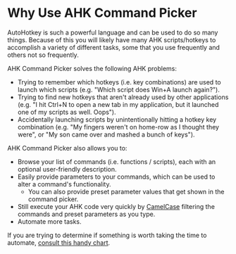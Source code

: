# Why Use AHK Command Picker

AutoHotkey is such a powerful language and can be used to do so many things. Because of this you will likely have many AHK scripts/hotkeys to accomplish a variety of different tasks, some that you use frequently and others not so frequently.

AHK Command Picker solves the following AHK problems:

* Trying to remember which hotkeys (i.e. key combinations) are used to launch which scripts (e.g. "Which script does Win+A launch again?").
* Trying to find new hotkeys that aren't already used by other applications (e.g. "I hit Ctrl+N to open a new tab in my application, but it launched one of my scripts as well. Oops").
* Accidentally launching scripts by unintentionally hitting a hotkey key combination (e.g. "My fingers weren't on home-row as I thought they were", or "My son came over and mashed a bunch of keys").

AHK Command Picker also allows you to:

* Browse your list of commands (i.e. functions / scripts), each with an optional user-friendly description.
* Easily provide parameters to your commands, which can be used to alter a command's functionality.
  * You can also provide preset parameter values that get shown in the command picker.
* Still execute your AHK code very quickly by [CamelCase][CamelCaseExplanationUrl] filtering the commands and preset parameters as you type.
* Automate more tasks.

If you are trying to determine if something is worth taking the time to automate, [consult this handy chart][XkcdComicAboutDeterminingIfSomethingIsWorthAutomatingUrl].


<!-- Links -->
[CamelCaseExplanationUrl]: http://en.wikipedia.org/wiki/CamelCase
[XkcdComicAboutDeterminingIfSomethingIsWorthAutomatingUrl]: http://xkcd.com/1205/
